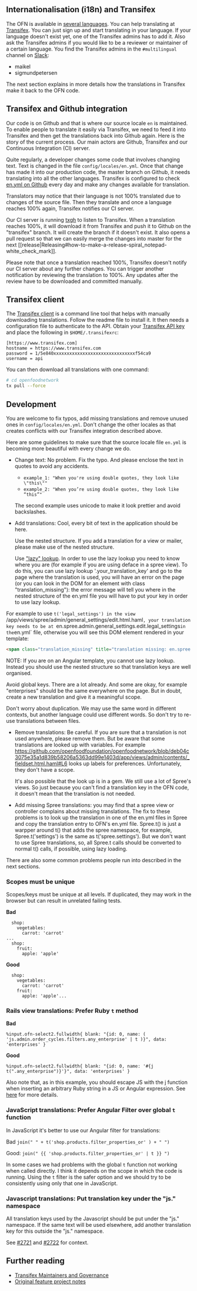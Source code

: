 ## Internationalisation (i18n) and Transifex

The OFN is available in [several languages](http://community.openfoodnetwork.org/t/localisation-ofn-in-your-language/397). You can help translating at [Transifex](https://www.transifex.com/open-food-foundation/open-food-network/). You can just sign up and start translating in your language. If your language doesn't exist yet, one of the Transifex admins has to add it. Also ask the Transifex admins if you would like to be a reviewer or maintainer of a certain language. You find the Transifex admins in the `#multilingual` channel on [Slack](https://openfoodnetwork.org/slack-invite):

- maikel
- sigmundpetersen

The next section explains in more details how the translations in Transifex make it back to the OFN code.

## Transifex and Github integration

Our code is on Github and that is where our source locale `en` is maintained. To enable people to translate it easily via Transifex, we need to feed it into Transifex and then get the translations back into Github again. Here is the story of the current process. Our main actors are Github, Transifex and our Continuous Integration (CI) server.

Quite regularly, a developer changes some code that involves changing text. Text is changed in the file `config/locales/en.yml`. Once that change has made it into our production code, the master branch on Github, it needs translating into all the other languages. Transifex is configured to check [en.yml on Github](https://raw.githubusercontent.com/openfoodfoundation/openfoodnetwork/master/config/locales/en.yml) every day and make any changes available for translation.

Translators may notice that their language is not 100% translated due to changes of the source file. Then they translate and once a language reaches 100% again, Transifex notifies our CI server.

Our CI server is running [txgh](https://github.com/openfoodfoundation/txgh/blob/ofn/README.ofn.md) to listen to Transifex. When a translation reaches 100%, it will download it from Transifex and push it to Github on the "transifex" branch. It will create the branch if it doesn't exist. It also opens a pull request so that we can easily merge the changes into master for the next [[release|Releasing#how-to-make-a-release-spiral_notepad-white_check_mark]].

Please note that once a translation reached 100%, Transifex doesn't notify our CI server about any further changes. You can trigger another notification by reviewing the translation to 100%. Any updates after the review have to be downloaded and committed manually.

## Transifex client

The [Transifex client](https://github.com/transifex/transifex-client) is a command line tool that helps with manually downloading translations. Follow the readme file to install it. It then needs a configuration file to authenticate to the API. Obtain your [Transifex API key](https://www.transifex.com/user/settings/api/) and place the following in `$HOME/.transifexrc`:

```
[https://www.transifex.com]
hostname = https://www.transifex.com
password = 1/5e840xxxxxxxxxxxxxxxxxxxxxxxxxxxxxxxf54ca9
username = api
```

You can then download all translations with one command:

```sh
# cd openfoodnetwork
tx pull --force
```

## Development

You are welcome to fix typos, add missing translations and remove unused ones in `config/locales/en.yml`. Don't change the other locales as that creates conflicts with our Transifex integration described above.

Here are some guidelines to make sure that the source locale file `en.yml` is becoming more beautiful
with every change we do.

* Change text: No problem. Fix the typo. And please enclose the text in quotes
  to avoid any accidents.

  - `example_1: "When you're using double quotes, they look like \"this\""`
  - `example_2: "When you’re using double quotes, they look like “this”"`

  The second example uses unicode to make it look prettier and avoid backslashes.

* Add translations: Cool, every bit of text in the application should be here.

  Use the nested structure. If you add a translation for a view or mailer, please make use of the nested
  structure.

  Use ["lazy" lookup](https://www.rubydoc.info/gems/i18n_lazy_scope).
  In order to use the lazy lookup you need to know where you are (for example if you are using deface in a spree view). To do this, you can use lazy lookup '.your_translation_key' and go to the page where the translation is used, you will have an error on the page (or you can look in the DOM for an element with class "translation_missing"): the error message will tell you where in the nested structure of the en.yml file you will have to put your key in order to use lazy lookup. 

For example to use `t('legal_settings') in the view `/app/views/spree/admin/general_settings/edit.html.haml`, your translation key needs to be at `en.spree.admin.general_settings.edit.legal_settings` in the `en.yml` file, otherwise you will see this DOM element rendered in your template:
```html
<span class="translation_missing" title="translation missing: en.spree.admin.general_settings.edit.legal_settings">Legal Settings</span>
```
  
  NOTE: If you are on an Angular template, you cannot use lazy lookup. Instead you should use the nested structure so that translation keys are well organised.

  Avoid global keys. There are a lot already. And some are okay, for example
  "enterprises" should be the same everywhere on the page. But in doubt,
  create a new translation and give it a meaningful scope.

  Don't worry about duplication. We may use the same word in different contexts,
  but another language could use different words. So don't try to re-use
  translations between files.

* Remove translations: Be careful. If you are sure that a translation is not used anywhere,
  please remove them. But be aware that some translations are looked up with
  variables. For example https://github.com/openfoodfoundation/openfoodnetwork/blob/deb04c3075e35a1d839b58206a5363dd99e1403d/app/views/admin/contents/_fieldset.html.haml#L6 looks
  up labels for preferences. Unfortunately, they don't have a scope.

  It's also possible that the look up is in a gem. We still use a lot of Spree's views. So just because you can't find a translation key in the OFN code, it doesn't mean that the translation is not needed.

* Add missing Spree translations: you may find that a spree view or controller complains about missing translations. The fix to these problems is to look up the translation in one of the en.yml files in Spree and copy the translation entry to OFN's en.yml file.
  Spree.t() is just a warpper around t() that adds the spree namespace, for example, Spree.t('settings') is the same as t('spree.settings'). But we don't want to use Spree translations, so, all Spree.t calls should be converted to normal t() calls, if possible, using lazy loading.

There are also some common problems people run into described in the next sections.

### Scopes must be unique

Scopes/keys must be unique at all levels.  If duplicated, they may work in the browser but can result in unrelated failing tests.

**Bad**
```
  shop:
    vegetables:
      carrot: 'carrot'
...
  shop:
    fruit:
      apple: 'apple'
```
**Good**
```
  shop:
    vegetables:
      carrot: 'carrot'
    fruit:
      apple: 'apple'...
```

### Rails view translations: Prefer Ruby `t` method

**Bad**

```
%input.ofn-select2.fullwidth{ blank: "{id: 0, name: ( 'js.admin.order_cycles.filters.any_enterprise' | t )}", data: 'enterprises' }
```

**Good**

```
%input.ofn-select2.fullwidth{ blank: "{id: 0, name: '#{j t(".any_enterprise")}'}", data: 'enterprises' }
```

Also note that, as in this example, you should escape JS with the j function when inserting an arbitrary Ruby string in a JS or Angular expression. See [here](https://github.com/openfoodfoundation/openfoodnetwork/wiki/Code-Conventions#use-j-when-inserting-an-arbitrary-ruby-string-in-a-js-or-angular-expression) for more details.

### JavaScript translations: Prefer Angular Filter over global `t` function

In JavaScript it's better to use our Angular filter for translations:

Bad 
```join(" " + t('shop.products.filter_properties_or' ) + " ")```

Good: 
```join(" {{ 'shop.products.filter_properties_or' | t }} ")```

In some cases we had problems with the global `t` function not working when called directly. I think it depends on the scope in which the code is running. Using the `t` filter is the safer option and we should try to be consistently using only that one in JavaScript.

### Javascript translations: Put translation key under the "js." namespace

All translation keys used by the Javascript should be put under the "js." namespace. If the same text will be used elsewhere, add another translation key for this outside the "js." namespace.

See [#2721](https://github.com/openfoodfoundation/openfoodnetwork/issues/2721) and [#2722](https://github.com/openfoodfoundation/openfoodnetwork/issues/2722) for context.

## Further reading

* [Transifex Maintainers and Governance](https://community.openfoodnetwork.org/t/transifex-maintainers-and-governance/867)
* [Original feature project notes](http://community.openfoodnetwork.org/t/internationalisation-project-notes/312)
